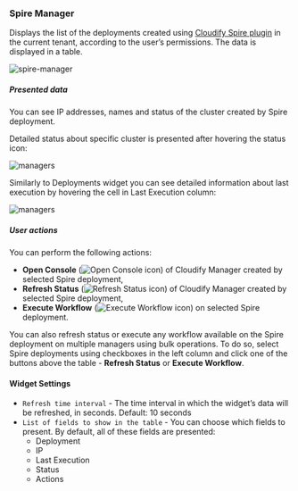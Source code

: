 ### Spire Manager

Displays the list of the deployments created using [Cloudify Spire plugin](https://github.com/cloudify-cosmo/cloudify-spire-plugin) in the current tenant, according to the user’s permissions. The data is displayed in a table.

![spire-manager](https://docs.cloudify.co/5.0.5/images/ui/widgets/spire-manager.png)

##### Presented data

You can see IP addresses, names and status of the cluster created by Spire deployment. 

Detailed status about specific cluster is presented after hovering the status icon:

![managers](https://docs.cloudify.co/5.0.5/images/ui/widgets/spire-manager-status.png)

Similarly to Deployments widget you can see detailed information about last execution by hovering the cell in Last Execution column:

![managers](https://docs.cloudify.co/5.0.5/images/ui/widgets/spire-manager-last-execution.png) 

##### User actions

You can perform the following actions:

* **Open Console** (![Open Console icon](https://docs.cloudify.co/5.0.5/images/ui/icons/open-console-icon.png)) of Cloudify Manager created by selected Spire deployment,
* **Refresh Status** (![Refresh Status icon](https://docs.cloudify.co/5.0.5/images/ui/icons/refresh-status-icon.png)) of Cloudify Manager created by selected Spire deployment,
* **Execute Workflow** (![Execute Workflow icon](https://docs.cloudify.co/5.0.5/images/ui/icons/execute-workflow-icon.png)) on selected Spire deployment. 

You can also refresh status or execute any workflow available on the Spire deployment on multiple managers using bulk operations. 
To do so, select Spire deployments using checkboxes in the left column and click one of the buttons above the table - **Refresh Status** or **Execute Workflow**.

#### Widget Settings
* `Refresh time interval` - The time interval in which the widget’s data will be refreshed, in seconds. Default: 10 seconds
* `List of fields to show in the table` - You can choose which fields to present. By default, all of these fields are presented:
   * Deployment
   * IP
   * Last Execution
   * Status
   * Actions
